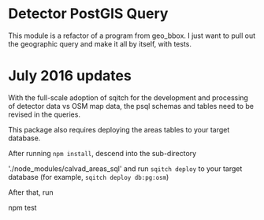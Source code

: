 # Detector PostGIS Query

This module is a refactor of a program from geo_bbox.  I just want to
pull out the geographic query and make it all by itself, with tests.

# July 2016 updates

With the full-scale adoption of sqitch for the development and
processing of detector data vs OSM map data, the psql schemas and
tables need to be revised in the queries.

This package also requires deploying the areas tables to your target
database.

After running `npm install`, descend into the sub-directory

'./node_modules/calvad_areas_sql' and run `sqitch deploy` to your
target database (for example, `sqitch deploy db:pg:osm`)

After that, run

npm test
